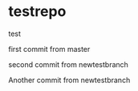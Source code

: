 # testrepo
test

first commit from master

second commit from newtestbranch

Another commit from newtestbranch
